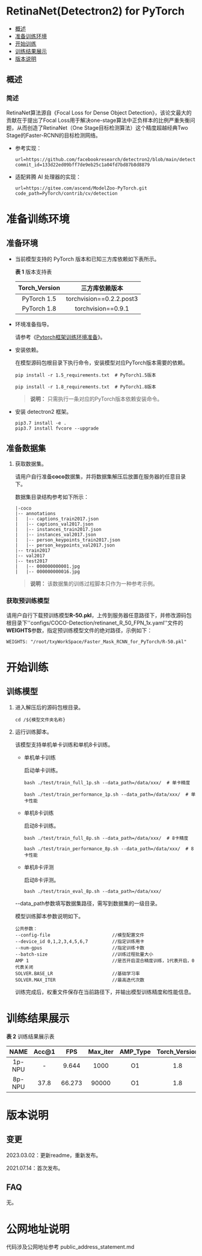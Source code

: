 # RetinaNet(Detectron2) for PyTorch

-   [概述](概述.md)
-   [准备训练环境](准备训练环境.md)
-   [开始训练](开始训练.md)
-   [训练结果展示](训练结果展示.md)
-   [版本说明](版本说明.md)

## 概述

### 简述

RetinaNet算法源自《Focal Loss for Dense Object Detection》，该论文最大的贡献在于提出了Focal Loss用于解决one-stage算法中正负样本的比例严重失衡问题，从而创造了RetinaNet（One Stage目标检测算法）这个精度超越经典Two Stage的Faster-RCNN的目标检测网络。

- 参考实现：

  ```
  url=https://github.com/facebookresearch/detectron2/blob/main/detectron2/modeling/meta_arch/retinanet.py
  commit_id=133d22ed09bff7de9eb25c1a04fd7bd87b8d8879
  ```

- 适配昇腾 AI 处理器的实现：

  ```
  url=https://gitee.com/ascend/ModelZoo-PyTorch.git
  code_path=PyTorch/contrib/cv/detection
  ```


# 准备训练环境

## 准备环境

- 当前模型支持的 PyTorch 版本和已知三方库依赖如下表所示。

  **表 1**  版本支持表

  | Torch_Version      | 三方库依赖版本                                 |
  | :--------: | :----------------------------------------------------------: |
  | PyTorch 1.5 | torchvision==0.2.2.post3 |
  | PyTorch 1.8 | torchvision==0.9.1 |
  
- 环境准备指导。

  请参考《[Pytorch框架训练环境准备](https://www.hiascend.com/document/detail/zh/ModelZoo/pytorchframework/ptes)》。
  
- 安装依赖。

  在模型源码包根目录下执行命令，安装模型对应PyTorch版本需要的依赖。
  ```
  pip install -r 1.5_requirements.txt  # PyTorch1.5版本
  
  pip install -r 1.8_requirements.txt  # PyTorch1.8版本
  ```
  > **说明：** 
  >只需执行一条对应的PyTorch版本依赖安装命令。

- 安装 detectron2 框架。
  
    ```
    pip3.7 install -e .
    pip3.7 install fvcore --upgrade
    ```

## 准备数据集

1. 获取数据集。

   请用户自行准备**coco**数据集，并将数据集解压后放置在服务器的任意目录下。

   数据集目录结构参考如下所示：

   ```
   |-coco
   |-- annotations
   |   |-- captions_train2017.json
   |   |-- captions_val2017.json
   |   |-- instances_train2017.json
   |   |-- instances_val2017.json
   |   |-- person_keypoints_train2017.json
   |   |-- person_keypoints_val2017.json
   |-- train2017
   |-- val2017
   |-- test2017
   |   |-- 000000000001.jpg
   |   |-- 000000000016.jpg
   ```
   > **说明：** 
   >该数据集的训练过程脚本只作为一种参考示例。


### 获取预训练模型

请用户自行下载预训练模型**R-50.pkl**，上传到服务器任意路径下，并修改源码包根目录下''configs/COCO-Detection/retinanet_R_50_FPN_1x.yaml''文件的**WEIGHTS**参数，指定预训练模型文件的绝对路径，示例如下：

```
WEIGHTS: "/root/txyWorkSpace/Faster_Mask_RCNN_for_PyTorch/R-50.pkl"
```

# 开始训练

## 训练模型

1. 进入解压后的源码包根目录。

   ```
   cd /${模型文件夹名称} 
   ```

2. 运行训练脚本。

   该模型支持单机单卡训练和单机8卡训练。

   - 单机单卡训练

     启动单卡训练。

     ```
     bash ./test/train_full_1p.sh --data_path=/data/xxx/  # 单卡精度
     
     bash ./test/train_performance_1p.sh --data_path=/data/xxx/  # 单卡性能
     ```

   - 单机8卡训练

     启动8卡训练。

     ```
     bash ./test/train_full_8p.sh --data_path=/data/xxx/  # 8卡精度
     
     bash ./test/train_performance_8p.sh --data_path=/data/xxx/  # 8卡性能
     ```

   - 单机8卡评测

     启动8卡评测。

     ```
     bash ./test/train_eval_8p.sh --data_path=/data/xxx/
     ```

   --data_path参数填写数据集路径，需写到数据集的一级目录。

   模型训练脚本参数说明如下。

   ```
   公共参数：
   --config-file                       //模型配置文件
   --device_id 0,1,2,3,4,5,6,7         //指定训练用卡
   --num-gpus                          //指定训练卡数
   --batch-size                        //训练过程批量大小
   AMP 1                               //是否开启混合精度训练，1代表开启，0代表关闭
   SOLVER.BASE_LR                      //基础学习率
   SOLVER.MAX_ITER                     //最高迭代次数
   ```

   训练完成后，权重文件保存在当前路径下，并输出模型训练精度和性能信息。

# 训练结果展示

**表 2** 训练结果展示表

|  NAME  | Acc@1 |  FPS   | Max_iter | AMP_Type | Torch_Version |
| :----: | :---: | :----: | :------: | :------: | :-----------: |
| 1p-NPU |   -   | 9.644  |   1000   |    O1    |      1.8      |
| 8p-NPU | 37.8  | 66.273 |  90000   |    O1    |      1.8      |

#  版本说明

## 变更

2023.03.02：更新readme，重新发布。

2021.07.14：首次发布。

## FAQ

无。

# 公网地址说明

代码涉及公网地址参考 public_address_statement.md